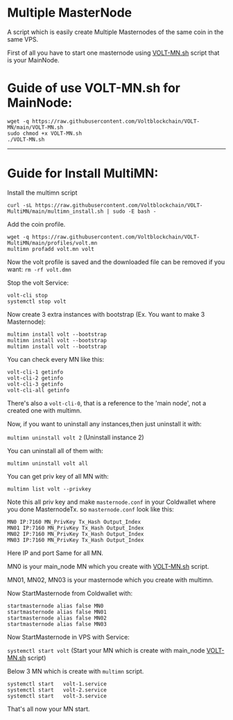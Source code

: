 # Multiple MasterNode

A script which is easily create Multiple Masternodes of the same coin in the same VPS.

First of all you have to start one masternode using <a href="https://github.com/Voltblockchain/VOLT-MN/blob/main/VOLT-MN.sh">VOLT-MN.sh</a> script that is your MainNode.

# Guide of use VOLT-MN.sh for MainNode:

```
wget -q https://raw.githubusercontent.com/Voltblockchain/VOLT-MN/main/VOLT-MN.sh
sudo chmod +x VOLT-MN.sh
./VOLT-MN.sh
```
***

# Guide for Install MultiMN:

Install the multimn script 

`curl -sL https://raw.githubusercontent.com/Voltblockchain/VOLT-MultiMN/main/multimn_install.sh | sudo -E bash -`

Add the coin profile.
```
wget -q https://raw.githubusercontent.com/Voltblockchain/VOLT-MultiMN/main/profiles/volt.mn
multimn profadd volt.mn volt
```
Now the volt profile is saved and the downloaded file can be removed if you want: `rm -rf volt.dmn`

Stop the volt Service:
```
volt-cli stop
systemctl stop volt
```
Now create 3 extra instances with bootstrap (Ex. You want to make 3 Masternode):
```
multimn install volt --bootstrap
multimn install volt --bootstrap
multimn install volt --bootstrap
```
You can check every MN like this:
```
volt-cli-1 getinfo
volt-cli-2 getinfo
volt-cli-3 getinfo
volt-cli-all getinfo
```
There's also a `volt-cli-0`, that is a reference to the 'main node', not a created one with multimn.

Now, if you want to uninstall any instances,then just uninstall it with:

`multimn uninstall volt 2` (Uninstall instance 2)

You can uninstall all of them with:

`multimn uninstall volt all`


You can get priv key of all MN with:

`multimn list volt --privkey`


Note this all priv key and make `masternode.conf` in your Coldwallet where you done MasternodeTx.
so `masternode.conf` look like this:
```
MN0 IP:7160 MN_PrivKey Tx_Hash Output_Index
MN01 IP:7160 MN_PrivKey Tx_Hash Output_Index
MN02 IP:7160 MN_PrivKey Tx_Hash Output_Index
MN03 IP:7160 MN_PrivKey Tx_Hash Output_Index
```

Here IP and port Same for all MN.

MN0 is your main_node MN which you create with <a href="https://github.com/Voltblockchain/VOLT-MN/blob/main/VOLT-MN.sh">VOLT-MN.sh</a> script.

MN01, MN02, MN03 is your masternode which you create with multimn.


Now StartMasternode from Coldwallet with:
```
startmasternode alias false MN0
startmasternode alias false MN01
startmasternode alias false MN02
startmasternode alias false MN03
```

Now StartMasternode in VPS with Service:

`systemctl start volt` (Start your MN which is create with main_node <a href="https://github.com/Voltblockchain/VOLT-MN/blob/main/VOLT-MN.sh">VOLT-MN.sh</a> script)

Below 3 MN which is create with `multimn` script.
```
systemctl start   volt-1.service
systemctl start   volt-2.service
systemctl start   volt-3.service
```

That's all now your MN start.